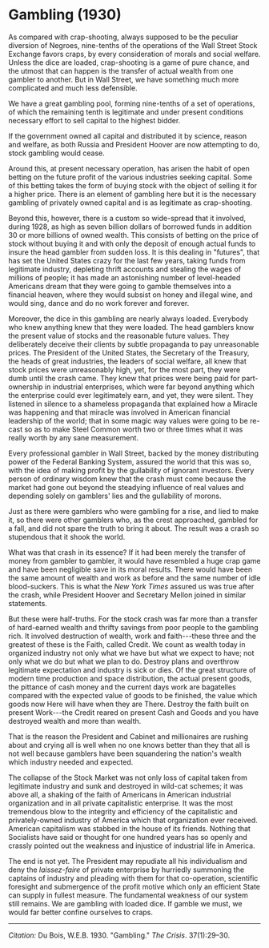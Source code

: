 <!--
title:   Gambling
author:  Du Bois, W.E.B.
journal: The Crisis
year:    1930
volume:  37
issue:   1
pages:   29-30
-->
# Gambling (1930)

As compared with crap-shooting, always supposed to be the peculiar diversion of Negroes, nine-tenths of the operations of the Wall Street Stock Exchange favors craps, by every consideration of morals and social welfare. Unless the dice are loaded, crap-shooting is a game of pure chance, and the utmost that can happen is the transfer of actual wealth from one gambler to another. But in Wall Street, we have something much more complicated and much less defensible.

We have a great gambling pool, forming nine-tenths of a set of operations, of which the remaining tenth is legitimate and under present conditions necessary effort to sell capital to the highest bidder.

If the government owned all capital and distributed it by science, reason and welfare, as both Russia and President Hoover are now attempting to do, stock gambling would cease.

Around this, at present necessary operation, has arisen the habit of open betting on the future profit of the various industries seeking capital. Some of this betting takes the form of buying stock with the object of selling it for a higher price. There is an element of gambling here but it is the necessary gambling of privately owned capital and is as legitimate as crap-shooting.

Beyond this, however, there is a custom so wide-spread that it involved, during 1928, as high as seven billion dollars of borrowed funds in addition 30 or more billions of owned wealth. This consists of betting on the price of stock without buying it and with only the deposit of enough actual funds to insure the head gambler from sudden loss. It is this dealing in "futures", that has set the United States crazy for the last few years, taking funds from legitimate industry, depleting thrift accounts and stealing the wages of millions of people; it has made an astonishing number of level-headed Americans dream that they were going to gamble themselves into a financial heaven, where they would subsist on honey and illegal wine, and would sing, dance and do no work forever and forever.

Moreover, the dice in this gambling are nearly always loaded. Everybody who knew anything knew that they were loaded. The head gamblers know the present value of stocks and the reasonable future values. They deliberately deceive their clients by subtle propaganda to pay unreasonable prices. The President of the United States, the Secretary of the Treasury, the heads of great industries, the leaders of social welfare, all knew that stock prices were unreasonably high, yet, for the most part, they were dumb until the crash came. They knew that prices were being paid for part-ownership in industrial enterprises, which were far beyond anything which the enterprise could ever legitimately earn, and yet, they were silent. They listened in silence to a shameless propaganda that explained how a Miracle was happening and that miracle was involved in American financial leadership of the world; that in some magic way values were going to be re-cast so as to make Steel Common worth two or three times what it was really worth by any sane measurement.

Every professional gambler in Wall Street, backed by the money distributing power of the Federal Banking System, assured the world that this was so, with the idea of making profit by the gullability of ignorant investors. Every person of ordinary wisdom knew that the crash must come because the market had gone out beyond the steadying influence of real values and depending solely on gamblers' lies and the gullability of morons.

Just as there were gamblers who were gambling for a rise, and lied to make it, so there were other gamblers who, as the crest approached, gambled for a fall, and did not spare the truth to bring it about. The result was a crash so stupendous that it shook the world.

What was that crash in its essence? If it had been merely the transfer of money from gambler to gambler, it would have resembled a huge crap game and have been negligible save in its moral results. There would have been the same amount of wealth and work as before and the same number of idle blood-suckers. This is what the *New York Times* assured us was true after the crash, while President Hoover and Secretary Mellon joined in similar statements.

But these were half-truths. For the stock crash was far more than a transfer of hard-earned wealth and thrifty savings from poor people to the gambling rich. It involved destruction of wealth, work and faith---these three and the greatest of these is the Faith, called Credit. We count as wealth today in organized industry not only what we have but what we expect to have; not only what we do but what we plan to do. Destroy plans and overthrow legitimate expectation and industry is sick or dies. Of the great structure of modern time production and space distribution, the actual present goods, the pittance of cash money and the current days work are bagatelles compared with the expected value of goods to be finished, the value which goods now Here will have when they are There. Destroy the faith built on present Work---the Credit reared on present Cash and Goods and you have destroyed wealth and more than wealth.

That is the reason the President and Cabinet and millionaires are rushing about and crying all is well when no one knows better than they that all is not well because gamblers have been squandering the nation's wealth which industry needed and expected.

The collapse of the Stock Market was not only loss of capital taken from legitimate industry and sunk and destroyed in wild-cat schemes; it was above all, a shaking of the faith of Americans in American industrial organization and in all private capitalistic enterprise. It was the most tremendous blow to the integrity and efficiency of the capitalistic and privately-owned industry of America which that organization ever received. American capitalism was stabbed in the house of its friends. Nothing that Socialists have said or thought for one hundred years has so openly and crassly pointed out the weakness and injustice of industrial life in America.

The end is not yet. The President may repudiate all his individualism and deny the *laissez-faire* of private enterprise by hurriedly summoning the captains of industry and pleading with them for that co-operation, scientific foresight and submergence of the profit motive which only an efficient State can supply in fullest measure. The fundamental weakness of our system still remains. We are gambling with loaded dice. If gamble we must, we would far better confine ourselves to craps.

_________________
*Citation:* Du Bois, W.E.B. 1930. "Gambling." *The Crisis*. 37(1):29&ndash;30.
